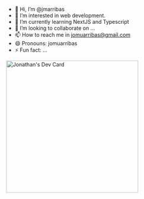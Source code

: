 - 👋 Hi, I’m @jmarribas
- 👀 I’m interested in web development.
- 🌱 I’m currently learning NextJS and Typescript
- 💞️ I’m looking to collaborate on ...
- 📫 How to reach me in jomuarribas@gmail.com
- 😄 Pronouns: jomuarribas
- ⚡ Fun fact: ...

<a href="https://app.daily.dev/jomuarribas"><img src="https://api.daily.dev/devcards/v2/ORAVzjGy1xHPYmuDLh88p.png?type=default&r=byu" width="356" alt="Jonathan's Dev Card"/></a>
